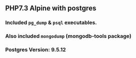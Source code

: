 ## PHP7.3 Alpine with postgres
### Included `pg_dump` & `psql` executables.
### Also included `mongodump` (mongodb-tools package)
### Postgres Version: 9.5.12